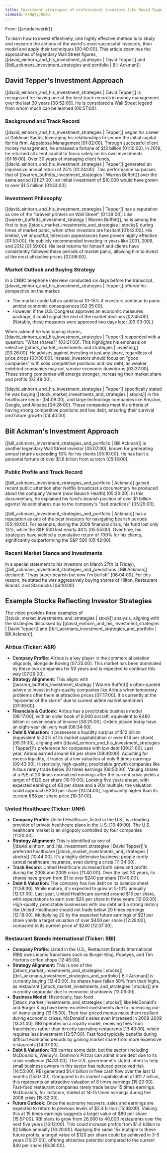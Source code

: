 ```yaml
---
title: Investment strategies of professional investors like David Tepper and Bill Ackman
videoId: kkNq7yJ9u9U
---
```


From: [[artedeinvertir]] <br/> 

To learn how to invest effectively, one highly effective method is to study and research the actions of the world's most successful investors, then model and apply their techniques <a class="yt-timestamp" data-t="00:40:00">[00:40:00]</a>. This article examines the approaches of legendary Wall Street figures, [[david_einhorn_and_his_investment_strategies | David Tepper]] and [[bill_ackmans_investment_strategies and portfolio | Bill Ackman]].

## David Tepper's Investment Approach

[[david_einhorn_and_his_investment_strategies | David Tepper]] is recognized for having one of the best track records in money management over the last 30 years <a class="yt-timestamp" data-t="00:52:00">[00:52:00]</a>. He is considered a Wall Street legend from whom much can be learned <a class="yt-timestamp" data-t="00:57:00">[00:57:00]</a>.

### Background and Track Record
[[david_einhorn_and_his_investment_strategies | Tepper]] began his career at Goldman Sachs, leveraging his relationships to secure the initial capital for his firm, Appaloosa Management <a class="yt-timestamp" data-t="01:02:00">[01:02:00]</a>. Through successful client money management, he amassed a fortune of $12 billion <a class="yt-timestamp" data-t="01:10:00">[01:10:00]</a>. In 2019, he returned all client capital to focus solely on his own investments <a class="yt-timestamp" data-t="01:16:00">[01:16:00]</a>. Over 30 years of managing client funds, [[david_einhorn_and_his_investment_strategies | Tepper]] generated an impressive annual return of 25% <a class="yt-timestamp" data-t="01:24:00">[01:24:00]</a>. This performance surpasses that of [[warren_buffetts_investment_strategies | Warren Buffett]] over the same period <a class="yt-timestamp" data-t="01:27:00">[01:27:00]</a>; an initial investment of $10,000 would have grown to over $1.5 million <a class="yt-timestamp" data-t="01:33:00">[01:33:00]</a>.

### Investment Philosophy
[[david_einhorn_and_his_investment_strategies | Tepper]] has a reputation as one of the "bravest printers on Wall Street" <a class="yt-timestamp" data-t="01:39:00">[01:39:00]</a>. Like [[warren_buffetts_investment_strategy | Warren Buffett]], he is among the first to buy [[stock_market_investments_and_strategies | stocks]] during times of market panic, when other investors are hesitant <a class="yt-timestamp" data-t="01:42:00">[01:42:00]</a>. His limited, yet impactful, television appearances have proven highly effective <a class="yt-timestamp" data-t="01:53:00">[01:53:00]</a>. He publicly recommended investing in years like 2001, 2009, and 2012 <a class="yt-timestamp" data-t="01:59:00">[01:59:00]</a>. His best returns for himself and clients have consistently followed these periods of market panic, allowing him to invest at the most attractive prices <a class="yt-timestamp" data-t="02:06:00">[02:06:00]</a>.

### Market Outlook and Buying Strategy
In a CNBC telephone interview conducted six days before the transcript, [[david_einhorn_and_his_investment_strategies | Tepper]] offered his perspective on the market:
*   The market could fall an additional 10-15% if investors continue to panic amidst economic consequences <a class="yt-timestamp" data-t="02:35:00">[02:35:00]</a>.
*   However, if the U.S. Congress approves an economic measures package, it could signal the end of the market declines <a class="yt-timestamp" data-t="02:45:00">[02:45:00]</a>. (Notably, these measures were approved two days later <a class="yt-timestamp" data-t="03:09:00">[03:09:00]</a>.)

When asked if he was buying shares, [[david_einhorn_and_his_investment_strategies | Tepper]] responded with a question: "What shares?" <a class="yt-timestamp" data-t="03:21:00">[03:21:00]</a>. This highlights his emphasis on selective [[stock_market_investments and strategies | investing]] <a class="yt-timestamp" data-t="03:26:00">[03:26:00]</a>. He advises against investing in just any share, regardless of price drops <a class="yt-timestamp" data-t="03:30:00">[03:30:00]</a>. Instead, investors should focus on "good companies" with solid competitive positions and low debt, as weaker, indebted companies may not survive economic downturns <a class="yt-timestamp" data-t="03:37:00">[03:37:00]</a>. These strong companies will emerge stronger, increasing their market share and profits <a class="yt-timestamp" data-t="03:48:00">[03:48:00]</a>.

[[david_einhorn_and_his_investment_strategies | Tepper]] specifically stated he was buying [[stock_market_investments_and_strategies | stocks]] in the healthcare sector <a class="yt-timestamp" data-t="04:09:00">[04:09:00]</a>, and large technology companies like Amazon, Google, and Alibaba <a class="yt-timestamp" data-t="04:26:00">[04:26:00]</a>. These companies meet his criteria of having strong competitive positions and low debt, ensuring their survival and future growth <a class="yt-timestamp" data-t="04:40:00">[04:40:00]</a>.

## Bill Ackman's Investment Approach

[[bill_ackmans_investment_strategies_and_portfolio | Bill Ackman]] is another legendary Wall Street investor <a class="yt-timestamp" data-t="05:07:00">[05:07:00]</a>, known for generating annual returns exceeding 16% for his clients <a class="yt-timestamp" data-t="05:10:00">[05:10:00]</a>. He has built a personal fortune of over $1.6 billion from scratch <a class="yt-timestamp" data-t="05:13:00">[05:13:00]</a>.

### Public Profile and Track Record
[[bill_ackmans_investment_strategies_and_portfolio | Ackman]] gained recent public attention after Netflix broadcast a documentary he produced about the company Valeant (now Bausch Health) <a class="yt-timestamp" data-t="05:20:00">[05:20:00]</a>. In this documentary, he explained his fund's bearish position of over $1 billion against Valeant shares due to the company's "bad practices" <a class="yt-timestamp" data-t="05:29:00">[05:29:00]</a>.

[[bill_ackmans_investment_strategies_and_portfolio | Ackman]] has a reputation as one of the best investors for navigating bearish periods <a class="yt-timestamp" data-t="05:49:00">[05:49:00]</a>. For example, during the 2008 financial crisis, his fund lost only 13%, while the S&P 500 lost nearly 40% <a class="yt-timestamp" data-t="05:55:00">[05:55:00]</a>. Over time, his strategies have yielded a cumulative return of 700% for his clients, significantly outperforming the S&P 500 <a class="yt-timestamp" data-t="05:42:00">[05:42:00]</a>.

### Recent Market Stance and Investments
In a special statement to his investors on March 27th (a Friday), [[bill_ackmans_investment_strategies_and_predictions | Bill Ackman]] declared: "I was super bearish but now I'm bullish" <a class="yt-timestamp" data-t="06:04:00">[06:04:00]</a>. For this reason, he stated he was aggressively buying shares of Hilton, Restaurant Brands, and Starbucks <a class="yt-timestamp" data-t="06:10:00">[06:10:00]</a>.

## Example Stocks Reflecting Investor Strategies

The video provides three examples of [[stock_market_investments_and_strategies | stock]] analysis, aligning with the strategies discussed by [[david_einhorn_and_his_investment_strategies | David Tepper]] and [[bill_ackmans_investment_strategies_and_portfolio | Bill Ackman]].

### Airbus (Ticker: A&R)
*   **Company Profile:** Airbus is a key player in the commercial aviation oligopoly, alongside Boeing <a class="yt-timestamp" data-t="07:25:00">[07:25:00]</a>. This market has been dominated by these two companies for 50 years and is expected to continue this way <a class="yt-timestamp" data-t="07:29:00">[07:29:00]</a>.
*   **Strategy Alignment:** This aligns with [[warren_buffetts_investment_strategy | Warren Buffett]]'s often-quoted advice to invest in high-quality companies like Airbus when temporary problems offer them at attractive prices <a class="yt-timestamp" data-t="07:17:00">[07:17:00]</a>. It's currently at the "epicenter of the storm" due to current airline market sentiment <a class="yt-timestamp" data-t="07:09:00">[07:09:00]</a>.
*   **Financials & Outlook:** Airbus has a predictable business model <a class="yt-timestamp" data-t="08:17:00">[08:17:00]</a>, with an order book of 8,000 aircraft, equivalent to €480 billion or seven years of income <a class="yt-timestamp" data-t="08:25:00">[08:25:00]</a>. Orders placed today have an eight-year delivery wait <a class="yt-timestamp" data-t="08:34:00">[08:34:00]</a>.
*   **Debt & Valuation:** It possesses a liquidity surplus of $12 billion (equivalent to 20% of its market capitalization or over €14 per share) <a class="yt-timestamp" data-t="09:31:00">[09:31:00]</a>, aligning with [[david_einhorn_and_his_investment_strategies | Tepper]]'s preference for companies with low debt <a class="yt-timestamp" data-t="09:21:00">[09:21:00]</a>. Last year, Airbus earned around €6 per share <a class="yt-timestamp" data-t="09:40:00">[09:40:00]</a>. Adjusting for excess liquidity, it trades at a low valuation of only 8 times earnings <a class="yt-timestamp" data-t="09:43:00">[09:43:00]</a>. Historically, high-quality, predictable growth companies like Airbus rarely trade below 20 times earnings <a class="yt-timestamp" data-t="09:50:00">[09:50:00]</a>. Valuing shares at a P/E of 20 times normalized earnings after the current crisis yields a target of €120 per share <a class="yt-timestamp" data-t="10:10:00">[10:10:00]</a>. Looking five years ahead, with expected earnings of €8 per share and a 20x multiple, the valuation could approach €200 per share <a class="yt-timestamp" data-t="10:24:00">[10:24:00]</a>, significantly higher than its current €68 per share price <a class="yt-timestamp" data-t="10:37:00">[10:37:00]</a>.

### United Healthcare (Ticker: UNH)
*   **Company Profile:** United Healthcare, listed in the U.S., is a leading provider of private healthcare plans in the U.S. <a class="yt-timestamp" data-t="10:49:00">[10:49:00]</a>. The U.S. healthcare market is an oligopoly controlled by four companies <a class="yt-timestamp" data-t="11:30:00">[11:30:00]</a>.
*   **Strategy Alignment:** This is identified as one of [[david_einhorn_and_his_investment_strategies | David Tepper]]'s preferred healthcare [[stock_market_investments_and_strategies | stocks]] <a class="yt-timestamp" data-t="10:44:00">[10:44:00]</a>. It's a highly defensive business; people rarely cancel healthcare insurance, even during a crisis <a class="yt-timestamp" data-t="11:34:00">[11:34:00]</a>.
*   **Track Record:** United Healthcare increased both sales and profits during the 2008 and 2009 crisis <a class="yt-timestamp" data-t="11:40:00">[11:40:00]</a>. Over the last 30 years, its shares have grown from $1 to over $240 per share <a class="yt-timestamp" data-t="11:49:00">[11:49:00]</a>.
*   **Debt & Valuation:** The company has low debt on its balance sheet <a class="yt-timestamp" data-t="11:58:00">[11:58:00]</a>. While mature, it's expected to grow at 5-10% annually <a class="yt-timestamp" data-t="12:01:00">[12:01:00]</a>. Last year, United Healthcare earned around $15 per share, with expectations to earn over $20 per share in three years <a class="yt-timestamp" data-t="12:06:00">[12:06:00]</a>. High-quality, predictable businesses with low debt and a strong history like United Healthcare should not trade below 20 times earnings <a class="yt-timestamp" data-t="12:18:00">[12:18:00]</a>. Multiplying 20 by the expected future earnings of $21 per share yields a target valuation of over $400 per share <a class="yt-timestamp" data-t="12:28:00">[12:28:00]</a>, compared to its current price of $240 <a class="yt-timestamp" data-t="12:37:00">[12:37:00]</a>.

### Restaurant Brands International (Ticker: RBI)
*   **Company Profile:** Listed in the U.S., Restaurant Brands International (RBI) owns iconic franchises such as Burger King, Popeyes, and Tim Hortons coffee shops <a class="yt-timestamp" data-t="12:46:00">[12:46:00]</a>.
*   **Strategy Alignment:** This is one of the [[stock_market_investments_and_strategies | stocks]] [[bill_ackmans_investment_strategies_and_portfolio | Bill Ackman]] is currently buying <a class="yt-timestamp" data-t="12:43:00">[12:43:00]</a>. Its shares have fallen 50% from their highs, as restaurant [[stock_market_investments_and_strategies | stocks]] are currently unpopular due to economic shutdowns <a class="yt-timestamp" data-t="13:06:00">[13:06:00]</a>.
*   **Business Model:** Historically, fast-food [[stock_market_investments_and_strategies | stocks]] like McDonald's and Burger King have been excellent investments due to increasing out-of-home eating <a class="yt-timestamp" data-t="13:16:00">[13:16:00]</a>. Their low-priced menus make them resilient during economic crises; McDonald's sales even increased in 2008-2009 <a class="yt-timestamp" data-t="13:31:00">[13:31:00]</a>. RBI operates on a royalty model, receiving fees from franchisees rather than directly operating restaurants <a class="yt-timestamp" data-t="13:43:00">[13:43:00]</a>, which requires less investment <a class="yt-timestamp" data-t="13:57:00">[13:57:00]</a>. Fast food typically benefits during difficult economic periods by gaining market share from more expensive restaurants <a class="yt-timestamp" data-t="14:07:00">[14:07:00]</a>.
*   **Debt & Valuation:** RBI carries some debt, but the sector (including McDonald's, Wendy's, Domino's Pizza) can admit more debt due to its crisis resilience <a class="yt-timestamp" data-t="14:33:00">[14:33:00]</a>. The U.S. government's stated intent to help small business owners in this sector has reduced perceived risk <a class="yt-timestamp" data-t="14:55:00">[14:55:00]</a>. RBI generated $1.4 billion in free cash flow over the last 12 months <a class="yt-timestamp" data-t="15:07:00">[15:07:00]</a>. Compared to its market capitalization of $11.7 billion, this represents an attractive valuation of 8 times earnings <a class="yt-timestamp" data-t="15:20:00">[15:20:00]</a>. Fast-food restaurant companies rarely trade below 15 times earnings; McDonald's, for instance, traded at 14-15 times earnings during the 2008 crisis <a class="yt-timestamp" data-t="15:32:00">[15:32:00]</a>.
*   **Future Outlook:** Once the economy recovers, sales and earnings are expected to return to previous levels of $2.4 billion <a class="yt-timestamp" data-t="15:48:00">[15:48:00]</a>. Valuing this at 15 times earnings suggests a target value of $80 per share <a class="yt-timestamp" data-t="15:57:00">[15:57:00]</a>. RBI plans to grow from 26,000 to 40,000 restaurants over the next five years <a class="yt-timestamp" data-t="16:12:00">[16:12:00]</a>. This could increase profits from $1.4 billion to $2 billion annually <a class="yt-timestamp" data-t="16:20:00">[16:20:00]</a>. Applying the same 15x multiple to these future profits, a target value of $120 per share could be achieved in 3-5 years <a class="yt-timestamp" data-t="16:27:00">[16:27:00]</a>, offering attractive potential compared to the current $40 per share <a class="yt-timestamp" data-t="16:36:00">[16:36:00]</a>.